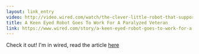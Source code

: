 ```yaml
---
layout: link_entry
video: http://video.wired.com/watch/the-clever-little-robot-that-supports-a-paralyzed-vet
title: A Keen Eyed Robot Goes To Work For A Paralyzed Veteran
link: https://www.wired.com/story/a-keen-eyed-robot-goes-to-work-for-a-paralyzed-veteran/
---
```

<script async src="//player-backend.cnevids.com/script/video/596fb602f24dd33f5500000e.js"></script><div style="margin:10px 0; text-align:center"><a href="https://thescene.com/watch/wired/the-clever-little-robot-that-supports-a-paralyzed-vet" target="_blank" title="TheScene.com" style="color:#444; font-family:sans-serif; text-decoration:none;"></a></div>
Check it out!  I'm in wired, read the article [here](https://www.wired.com/story/a-keen-eyed-robot-goes-to-work-for-a-paralyzed-veteran/)

